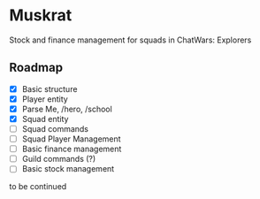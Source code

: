 # Muskrat
Stock and finance management for squads in ChatWars: Explorers

## Roadmap

- [x] Basic structure
- [x] Player entity
- [x] Parse Me, /hero, /school
- [x] Squad entity
- [ ] Squad commands
- [ ] Squad Player Management
- [ ] Basic finance management
- [ ] Guild commands (?)
- [ ] Basic stock management

to be continued
